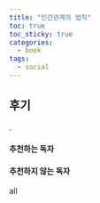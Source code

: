 ```yaml
---
title: "인간관계의 법칙"
toc: true
toc_sticky: true
categories:
  - book
tags:
  - social
---
```


## 후기

.


#### 추천하는 독자


#### 추천하지 않는 독자

all